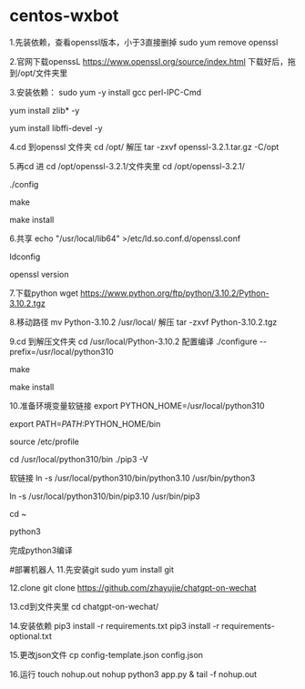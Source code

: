 # centos-wxbot
1.先装依赖，查看openssl版本，小于3直接删掉 sudo yum remove openssl

2.官网下载openssL  https://www.openssl.org/source/index.html
下载好后，拖到/opt/文件夹里

3.安装依赖：
sudo yum -y install gcc perl-IPC-Cmd

yum install zlib* -y

yum install libffi-devel -y

4.cd 到openssl 文件夹
cd /opt/
解压
tar -zxvf openssl-3.2.1.tar.gz -C/opt

5.再cd 进   cd /opt/openssl-3.2.1/文件夹里
cd /opt/openssl-3.2.1/

./config


make


make install

6.共享
echo "/usr/local/lib64" >/etc/ld.so.conf.d/openssl.conf

ldconfig

openssl version

7.下载python
wget https://www.python.org/ftp/python/3.10.2/Python-3.10.2.tgz

8.移动路径
mv Python-3.10.2 /usr/local/
解压
tar -zxvf Python-3.10.2.tgz

9.cd 到解压文件夹
cd /usr/local/Python-3.10.2
配置编译
./configure --prefix=/usr/local/python310


make


make install

10.准备环境变量软链接
export PYTHON_HOME=/usr/local/python310

export PATH=$PATH:$PYTHON_HOME/bin

source /etc/profile

cd /usr/local/python310/bin
./pip3 -V

软链接
ln -s /usr/local/python310/bin/python3.10  /usr/bin/python3

ln -s /usr/local/python310/bin/pip3.10  /usr/bin/pip3

cd ~

python3

完成python3编译

#部署机器人
11.先安装git
sudo yum install git

12.clone
git clone https://github.com/zhayujie/chatgpt-on-wechat

13.cd到文件夹里
cd chatgpt-on-wechat/

14.安装依赖
pip3 install -r requirements.txt
pip3 install -r requirements-optional.txt

15.更改json文件
cp config-template.json config.json

16.运行
touch nohup.out
nohup python3 app.py & tail -f nohup.out
